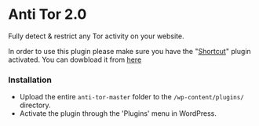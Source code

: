 # Anti Tor 2.0
Fully detect & restrict any Tor activity on your website.

In order to use this plugin please make sure you have the "[Shortcut](https://github.com/masasron/Shortcut)" plugin activated.
You can dowbload it from [here](https://github.com/masasron/Shortcut)

### Installation

* Upload the entire `anti-tor-master` folder to the `/wp-content/plugins/` directory.
* Activate the plugin through the 'Plugins' menu in WordPress.
